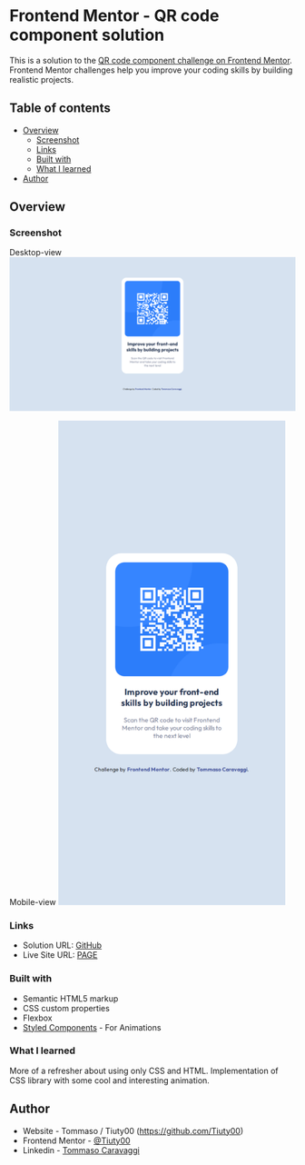 # Frontend Mentor - QR code component solution

This is a solution to the [QR code component challenge on Frontend Mentor](https://www.frontendmentor.io/challenges/qr-code-component-iux_sIO_H). Frontend Mentor challenges help you improve your coding skills by building realistic projects. 

## Table of contents

- [Overview](#overview)
  - [Screenshot](#screenshot)
  - [Links](#links)
  - [Built with](#built-with)
  - [What I learned](#what-i-learned)
- [Author](#author)

## Overview

### Screenshot

Desktop-view
<img src=https://github.com/Tiuty00/QRcodeCard/blob/main/images/desktop-view.png/>


Mobile-view
<img src=https://github.com/Tiuty00/QRcodeCard/blob/main/images/mobile-view.png/ width="400"/>

### Links

- Solution URL: [GitHub](https://github.com/Tiuty00/QRcodeCard)
- Live Site URL: [PAGE](https://tiuty00.github.io/QRcodeCard/)

### Built with

- Semantic HTML5 markup
- CSS custom properties
- Flexbox
- [Styled Components](https://animate.style/) - For Animations

### What I learned

More of a refresher about using only CSS and HTML.
Implementation of CSS library with some cool and interesting animation.

## Author

- Website - Tommaso / Tiuty00 (https://github.com/Tiuty00)
- Frontend Mentor - [@Tiuty00](https://www.frontendmentor.io/profile/Tiuty00)
- Linkedin - [Tommaso Caravaggi](https://www.linkedin.com/in/tommaso-caravaggi-66b130251/)

